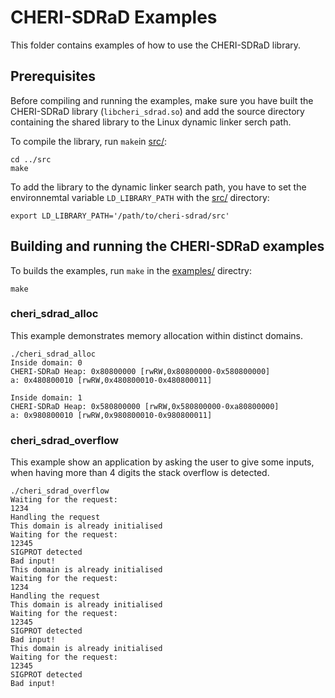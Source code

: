 # CHERI-SDRaD Examples

This folder contains examples of how to use the CHERI-SDRaD library.

## Prerequisites

Before compiling and running the examples, make sure you have built the CHERI-SDRaD library (`libcheri_sdrad.so`) and add the source directory containing the shared library to the Linux dynamic linker serch path.

To compile the library, run `make`in [src/](../src/):

```
cd ../src
make
```

To add the library to the dynamic linker search path, you have to set the environnemtal variable `LD_LIBRARY_PATH` with the [src/](../src/) directory:

```
export LD_LIBRARY_PATH='/path/to/cheri-sdrad/src'
```

## Building and running the CHERI-SDRaD examples

To builds the examples, run `make` in the [examples/](../examples/) directry:
```
make
```

### cheri_sdrad_alloc
This example demonstrates memory allocation within distinct domains.
```
./cheri_sdrad_alloc
Inside domain: 0
CHERI-SDRaD Heap: 0x80800000 [rwRW,0x80800000-0x580800000]
a: 0x480800010 [rwRW,0x480800010-0x480800011]

Inside domain: 1
CHERI-SDRaD Heap: 0x580800000 [rwRW,0x580800000-0xa80800000]
a: 0x980800010 [rwRW,0x980800010-0x980800011]
``` 
### cheri_sdrad_overflow

This example show an application by asking the user to give some inputs, when having more than 4 digits the stack overflow is detected.
```
./cheri_sdrad_overflow
Waiting for the request:
1234
Handling the request
This domain is already initialised
Waiting for the request:
12345
SIGPROT detected
Bad input!
This domain is already initialised
Waiting for the request:
1234
Handling the request
This domain is already initialised
Waiting for the request:
12345
SIGPROT detected
Bad input!
This domain is already initialised
Waiting for the request:
12345
SIGPROT detected
Bad input!
```